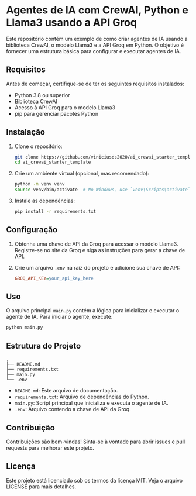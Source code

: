 # Agentes de IA com CrewAI, Python e Llama3 usando a API Groq

Este repositório contém um exemplo de como criar agentes de IA usando a biblioteca CrewAI, o modelo Llama3 e a API Groq em Python. O objetivo é fornecer uma estrutura básica para configurar e executar agentes de IA.

## Requisitos

Antes de começar, certifique-se de ter os seguintes requisitos instalados:

- Python 3.8 ou superior
- Biblioteca CrewAI
- Acesso à API Groq para o modelo Llama3
- pip para gerenciar pacotes Python

## Instalação

1. Clone o repositório:

    ```bash
    git clone https://github.com/viniciusds2020/ai_crewai_starter_template.git
    cd ai_crewai_starter_template
    ```

2. Crie um ambiente virtual (opcional, mas recomendado):

    ```bash
    python -m venv venv
    source venv/bin/activate  # No Windows, use `venv\Scripts\activate`
    ```

3. Instale as dependências:

    ```bash
    pip install -r requirements.txt
    ```

## Configuração

1. Obtenha uma chave de API da Groq para acessar o modelo Llama3. Registre-se no site da Groq e siga as instruções para gerar a chave de API.

2. Crie um arquivo `.env` na raiz do projeto e adicione sua chave de API:

    ```ini
    GROQ_API_KEY=your_api_key_here
    ```

## Uso

O arquivo principal `main.py` contém a lógica para inicializar e executar o agente de IA. Para iniciar o agente, execute:

```bash
python main.py
```

## Estrutura do Projeto

```plaintext
.
├── README.md
├── requirements.txt
├── main.py
└── .env
```

- `README.md`: Este arquivo de documentação.
- `requirements.txt`: Arquivo de dependências do Python.
- `main.py`: Script principal que inicializa e executa o agente de IA.
- `.env`: Arquivo contendo a chave de API da Groq.


## Contribuição

Contribuições são bem-vindas! Sinta-se à vontade para abrir issues e pull requests para melhorar este projeto.

## Licença

Este projeto está licenciado sob os termos da licença MIT. Veja o arquivo LICENSE para mais detalhes.

